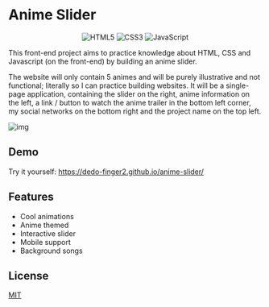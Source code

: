 # Anime Slider

<div style="text-align: center;">
    <img src="https://img.shields.io/badge/HTML5-E34F26?style=for-the-badge&logo=html5&logoColor=white" alt="HTML5" style="display: inline-block;">
    <img src="https://img.shields.io/badge/CSS3-1572B6?style=for-the-badge&logo=css3&logoColor=white" alt="CSS3" style="display: inline-block;">
    <img src="https://img.shields.io/badge/JavaScript-F7DF1E?style=for-the-badge&logo=JavaScript&logoColor=white" alt="JavaScript" style="display: inline-block;">
</div>

This front-end project aims to practice knowledge about HTML, CSS and Javascript (on the front-end) by building an anime slider. 

The website will only contain 5 animes and will be purely illustrative and not functional; literally so I can practice building websites. It will be a single-page application, containing the slider on the right, anime information on the left, a link / button to watch the anime trailer in the bottom left corner, my social networks on the bottom right and the project name on the top left.

![img](https://i.imgur.com/i5xZ1g3.jpeg)

## Demo

Try it yourself: https://dedo-finger2.github.io/anime-slider/

## Features

- Cool animations
- Anime themed
- Interactive slider
- Mobile support
- Background songs


## License

[MIT](https://choosealicense.com/licenses/mit/)

